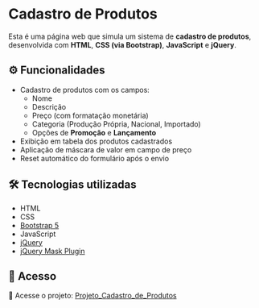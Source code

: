 # Cadastro de Produtos

Esta é uma página web que simula um sistema de **cadastro de produtos**, desenvolvida com **HTML**, **CSS (via Bootstrap)**, **JavaScript** e **jQuery**.

## ⚙️ Funcionalidades

- Cadastro de produtos com os campos:
  - Nome
  - Descrição
  - Preço (com formatação monetária)
  - Categoria (Produção Própria, Nacional, Importado)
  - Opções de **Promoção** e **Lançamento**
- Exibição em tabela dos produtos cadastrados
- Aplicação de máscara de valor em campo de preço
- Reset automático do formulário após o envio

## 🛠️ Tecnologias utilizadas
- HTML
- CSS
- [Bootstrap 5](https://getbootstrap.com/)
- JavaScript
- [jQuery](https://jquery.com/)
- [jQuery Mask Plugin](https://igorescobar.github.io/jQuery-Mask-Plugin/)

## 📎 Acesso
🚀 Acesse o projeto: [Projeto_Cadastro_de_Produtos](https://vinist021.github.io/Frontend_Cadastro_de_Produtos/) 

